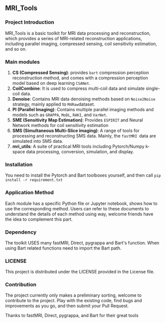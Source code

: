 ## MRI_Tools

### Project Introduction

MRI_Tools is a basic toolkit for MRI data processing and reconstruction, which provides a series of MRI-related reconstruction applications, including parallel imaging, compressed sensing, coil sensitivity estimation, and so on.

### Main modules

1. **CS (Compressed Sensing)**: provides ` bart ` compression perception reconstruction method, and comes with a compression perception model based on deep learning ` CSANet `.
2. **CoilCombine**: It is used to compress multi-coil data and simulate single-coil data.
3. **Denoise**: Contains MRI data denoising methods based on `Noise2Noise` strategy, mainly applied to `M4Raw`dataset.
4. **PI (Parallel Imaging)**: Contains multiple parallel imaging methods and models such as `GRAPPA`, `MoDL`, `RAKI`, and `VarNet`.
5. **SME (Sensitivity Map Estimation)**: Provides `ESPIRIT` and Neural Network methods for coil sensitivity estimation
6. **SMS (Simultaneous Multi-Slice imaging)**: A range of tools for processing and reconstructing SMS data. Mainly, the `fastMRI `data are simulated into SMS data.
7. **mri_utils**: A suite of practical MRI tools including Pytorch/Numpy k-space data processing, conversion, simulation, and display.

### Installation

You need to install the Pytorch and Bart toolboxes yourself, and then call `pip install -r requirement.txt`

### Application Method

Each module has a specific Python file or Jupyter notebook, shows how to use the corresponding method. Users can refer to these documents to understand the details of each method using way, welcome friends have the idea to complement this part.

### **Dependency**

The toolkit USES many fastMRI, Direct, pygrappa and Bart's function. When using Bart related functions need to import the Bart path.

### LICENSE

This project is distributed under the LICENSE provided in the License file.

### Contribution

The project currently only makes a preliminary sorting, welcome to contribute to the project. Play with the existing code, find bugs and improvements as you go, and then submit your Pull Request.

Thanks to fastMRI, Direct, pygrappa, and Bart for their great tools

